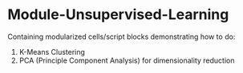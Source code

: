 # Module-Unsupervised-Learning

Containing modularized cells/script blocks demonstrating how to do:

1. K-Means Clustering
2. PCA (Principle Component Analysis) for dimensionality reduction
